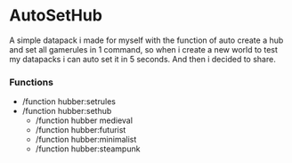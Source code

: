 # AutoSetHub
A simple datapack i made for myself with the function of auto create a hub and set all gamerules in 1 command,
so when i create a new world to test my datapacks i can auto set it in 5 seconds. And then i decided to share.

  ### Functions
  - /function hubber:setrules
  - /function hubber:sethub
    - /function hubber medieval
    - /function hubber:futurist 
    - /function hubber:minimalist 
    - /function hubber:steampunk 
  
